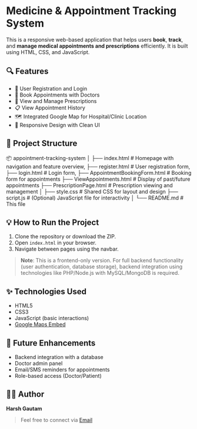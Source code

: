 # Medicine & Appointment Tracking System

This is a responsive web-based application that helps users **book**, **track**, and **manage medical appointments and prescriptions** efficiently. It is built using HTML, CSS, and JavaScript.

## 🔍 Features

- 📝 User Registration and Login
- 📅 Book Appointments with Doctors
- 💊 View and Manage Prescriptions
- 📋 View Appointment History
- 🗺️ Integrated Google Map for Hospital/Clinic Location
- 📱 Responsive Design with Clean UI

## 📁 Project Structure

📦 appointment-tracking-system
│
├── index.html # Homepage with navigation and feature overview,
├── register.html # User registration form,
├── login.html # Login form,
├── AppointmentBookingForm.html # Booking form for appointments
├── ViewAppointments.html # Display of past/future appointments
├── PrescriptionPage.html # Prescription viewing and management
│
├── style.css # Shared CSS for layout and design
├── script.js # (Optional) JavaScript file for interactivity
│
└── README.md # This file



## 💡 How to Run the Project

1. Clone the repository or download the ZIP.
2. Open `index.html` in your browser.
3. Navigate between pages using the navbar.

> **Note**: This is a frontend-only version. For full backend functionality (user authentication, database storage), backend integration using technologies like PHP/Node.js with MySQL/MongoDB is required.


## ✨ Technologies Used

- HTML5
- CSS3
- JavaScript (basic interactions)
- [Google Maps Embed](https://developers.google.com/maps/documentation/embed)

## 🚀 Future Enhancements

- Backend integration with a database
- Doctor admin panel
- Email/SMS reminders for appointments
- Role-based access (Doctor/Patient)

## 👨‍💻 Author

**Harsh Gautam**
> Feel free to connect via  [Email](mailto:gautamharshu7767@gmail.com)
